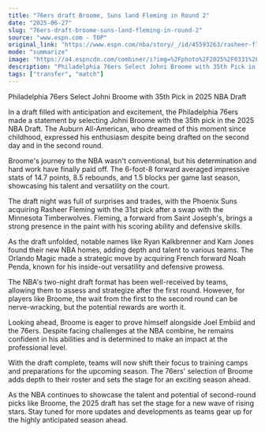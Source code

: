 ```yaml
---
title: "76ers draft Broome, Suns land Fleming in Round 2"
date: "2025-06-27"
slug: "76ers-draft-broome-suns-land-fleming-in-round-2"
source: "www.espn.com - TOP"
original_link: "https://www.espn.com/nba/story/_/id/45593263/rasheer-fleming-goes-suns-no-31-2025-nba-draft-resumes"
mode: "summarize"
image: "https://a4.espncdn.com/combiner/i?img=%2Fphoto%2F2025%2F0331%2Fr1471564_2_1296x729_16%2D9.jpg"
description: "Philadelphia 76ers Select Johni Broome with 35th Pick in 2025 NBA Draft"
tags: ["transfer", "match"]
---
```


Philadelphia 76ers Select Johni Broome with 35th Pick in 2025 NBA Draft

In a draft filled with anticipation and excitement, the Philadelphia 76ers made a statement by selecting Johni Broome with the 35th pick in the 2025 NBA Draft. The Auburn All-American, who dreamed of this moment since childhood, expressed his enthusiasm despite being drafted on the second day and in the second round.

Broome's journey to the NBA wasn't conventional, but his determination and hard work have finally paid off. The 6-foot-8 forward averaged impressive stats of 14.7 points, 8.5 rebounds, and 1.5 blocks per game last season, showcasing his talent and versatility on the court.

The draft night was full of surprises and trades, with the Phoenix Suns acquiring Rasheer Fleming with the 31st pick after a swap with the Minnesota Timberwolves. Fleming, a forward from Saint Joseph's, brings a strong presence in the paint with his scoring ability and defensive skills.

As the draft unfolded, notable names like Ryan Kalkbrenner and Kam Jones found their new NBA homes, adding depth and talent to various teams. The Orlando Magic made a strategic move by acquiring French forward Noah Penda, known for his inside-out versatility and defensive prowess.

The NBA's two-night draft format has been well-received by teams, allowing them to assess and strategize after the first round. However, for players like Broome, the wait from the first to the second round can be nerve-wracking, but the potential rewards are worth it.

Looking ahead, Broome is eager to prove himself alongside Joel Embiid and the 76ers. Despite facing challenges at the NBA combine, he remains confident in his abilities and is determined to make an impact at the professional level.

With the draft complete, teams will now shift their focus to training camps and preparations for the upcoming season. The 76ers' selection of Broome adds depth to their roster and sets the stage for an exciting season ahead.

As the NBA continues to showcase the talent and potential of second-round picks like Broome, the 2025 draft has set the stage for a new wave of rising stars. Stay tuned for more updates and developments as teams gear up for the highly anticipated season ahead.